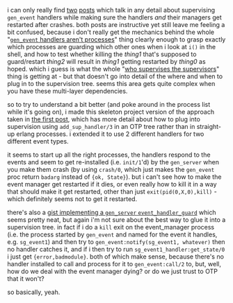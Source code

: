 i can only really find [two](http://blog.differentpla.net/blog/2014/11/07/erlang-sup-event/) [posts](https://erlangcentral.org/wiki/index.php?title=Gen_event_behavior_demystified) which talk in any detail about supervising ```gen_event``` handlers while making sure the handlers *and* their managers get restarted after crashes. both posts are instructive yet still leave me feeling a bit confused, because i don't really get the mechanics behind the whole "[```gen_event``` handlers aren't processes](http://erlang.org/pipermail/erlang-questions/2010-January/048970.html)" thing clearly enough to grasp exactly which processes are guarding which other ones when i look at ```i()``` in the shell, and how to test whether killing the _thing1_ that's supposed to guard/restart _thing2_ will result in _thing1_ getting restarted by _thing0_ as hoped. which i guess is what the whole "[who supervises the supervisors](http://learnyousomeerlang.com/supervisors)" thing is getting at - but that doesn't go into detail of the where and when to plug in to the supervision tree. seems this area gets quite complex when you have these multi-layer dependencies.

so to try to understand a bit better (and poke around in the process list while it's going on), i made this skeleton project version of the approach taken in [the first post](http://blog.differentpla.net/blog/2014/11/07/erlang-sup-event/), which has more detail about how to plug into supervision using ```add_sup_handler/3``` in an OTP tree rather than in straight-up erlang processes. i extended it to use 2 different handlers for two different event types.

it seems to start up all the right processes, the handlers respond to the events and seem to get re-installed (i.e. ```init/1```'d) by the ```gen_server``` when you make them crash (by using ```crash/0```, which just makes the ```gen_event``` proc return ```badarg``` instead of ```{ok, State}```). but i can't see how to make the event manager get restarted if it dies, or even really how to kill it in a way that should make it get restarted, other than just ```exit(pid(0,X,0),kill)``` - which definitely seems not to get it restarted.

there's also a [gist implementing a ```gen_server``` ```event_handler_guard```](https://gist.github.com/marcelog/5560239) which seems pretty neat, but again i'm not sure about the best way to glue it into a supervision tree.
in fact if i do a ```kill``` exit on the event_manager process (i.e. the process started by ```gen_event``` and named for the event it handles, e.g. ```sg_event1```) and then try to ```gen_event:notify(sg_event1, whatever)``` then no handler catches it, and if i then try to run ```sg_event1_handler:get_state/0``` i just get ```{error,badmodule}```. both of which make sense, because there's no handler installed to call and process for it to ```gen_event:call/2``` to, but, well, how do we deal with the event manager dying? or do we just trust to OTP that it won't?

so basically, yeah.
